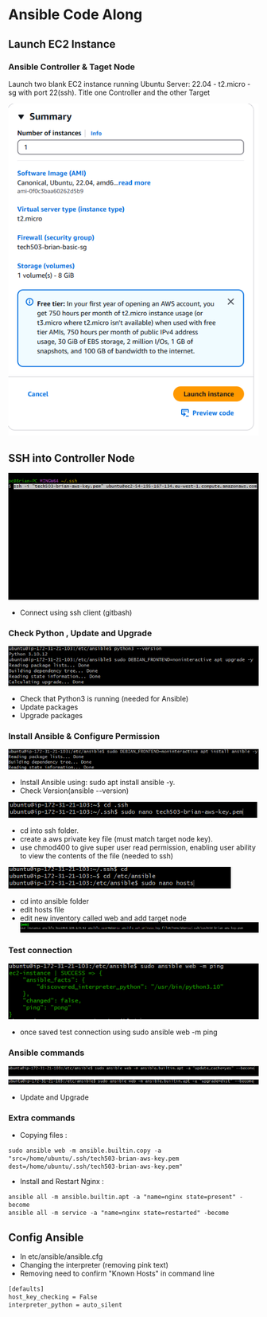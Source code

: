 # Ansible Code Along
## Launch EC2 Instance
### Ansible Controller & Taget Node
Launch two blank EC2 instance running Ubuntu Server: 22.04 - t2.micro - sg with port 22(ssh). Title one Controller and the other Target

![EC2](./Images/launchcon.png)

## SSH into Controller Node
![SSH](./Images/loginssh.png)
- Connect using ssh client (gitbash)

### Check Python , Update and Upgrade
![Python Update](./Images/pythonupdate.png)

- Check that Python3 is running (needed for Ansible)
- Update packages
- Upgrade packages
  
### Install Ansible & Configure Permission
![Ansi](./Images/installansi.png)

  - Install Ansible using: sudo apt install ansible -y.
  - Check Version(ansible --version)
  
![Perm](./Images/perm.png)

- cd into ssh folder.
- create a aws private key file (must match target node key).
- use chmod400 to give super user read permission, enabling user ability to view the contents of the file (needed to ssh)
  
![Perm](./Images/ansihosts.png)

- cd into ansible folder
- edit hosts file
- edit new inventory called web and add target node
![Perm](./Images/web.png)

### Test connection
![Ping](./Images/ping.png)

- once saved test connection using sudo ansible web -m ping

### Ansible commands
![Update](./Images/update.png)
![Upgrade](./Images/upgrade.png)

- Update and Upgrade

### Extra commands
- Copying files :
```
sudo ansible web -m ansible.builtin.copy -a "src=/home/ubuntu/.ssh/tech503-brian-aws-key.pem dest=/home/ubuntu/.ssh/tech503-brian-aws-key.pem"
```
- Install and Restart Nginx :
```
ansible all -m ansible.builtin.apt -a "name=nginx state=present" -become
ansible all -m service -a "name=nginx state=restarted" -become
```
## Config Ansible
- In etc/ansible/ansible.cfg
- Changing the interpreter (removing pink text)
- Removing need to confirm "Known Hosts" in command line
```
[defaults]
host_key_checking = False
interpreter_python = auto_silent
```